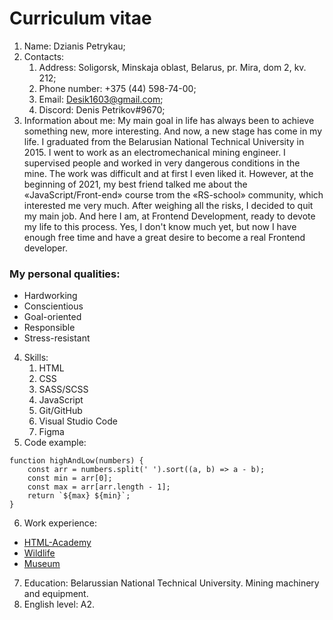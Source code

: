 # Curriculum vitae
1. Name: Dzianis Petrykau;
2. Contacts:
   1. Address: Soligorsk, Minskaja oblast, Belarus, pr. Mira, dom 2, kv. 212;
   2. Phone number: +375 (44) 598-74-00;
   3. Email: Desik1603@gmail.com;
	4. Discord: Denis Petrikov#9670;
3. Information about me: My main goal in life has always been to achieve something new, more interesting. And now, a new stage has come in my life. I graduated from the Belarusian National Technical University in 2015. I went to work as an electromechanical mining engineer. I supervised people and worked in very dangerous conditions in the mine. The work was difficult and at first I even liked it. However, at the beginning of 2021, my best friend talked me about the «JavaScript/Front-end» сourse trom the «RS-school» community, which interested me very much. After weighing all the risks, I decided to quit my main job. And here I am, at Frontend Development, ready to devote my life to this process. Yes, I don't know much yet, but now I have enough free time and have a great desire to become a real Frontend developer.
### My personal qualities:
* Hardworking
* Conscientious
* Goal-oriented
* Responsible
* Stress-resistant
4. Skills:
	1. HTML
	2. CSS
	3. SASS/SCSS
	4. JavaScript
	5. Git/GitHub
	6. Visual Studio Code
	7. Figma
5. Code example:

```
function highAndLow(numbers) {
	const arr = numbers.split(' ').sort((a, b) => a - b);
	const min = arr[0];
	const max = arr[arr.length - 1];
	return `${max} ${min}`;
}
```	
6. Work experience: 
* [HTML-Academy](https://htmlacademy.ru/)
* [Wildlife](https://despetrikov.github.io/wildlife/index.html)
* [Museum](https://rolling-scopes-school.github.io/despetrikov-JSFE2021Q3/museum-dom/)

7. Education: Belarussian National Technical University. Mining machinery and equipment. 
8. English level: A2. 